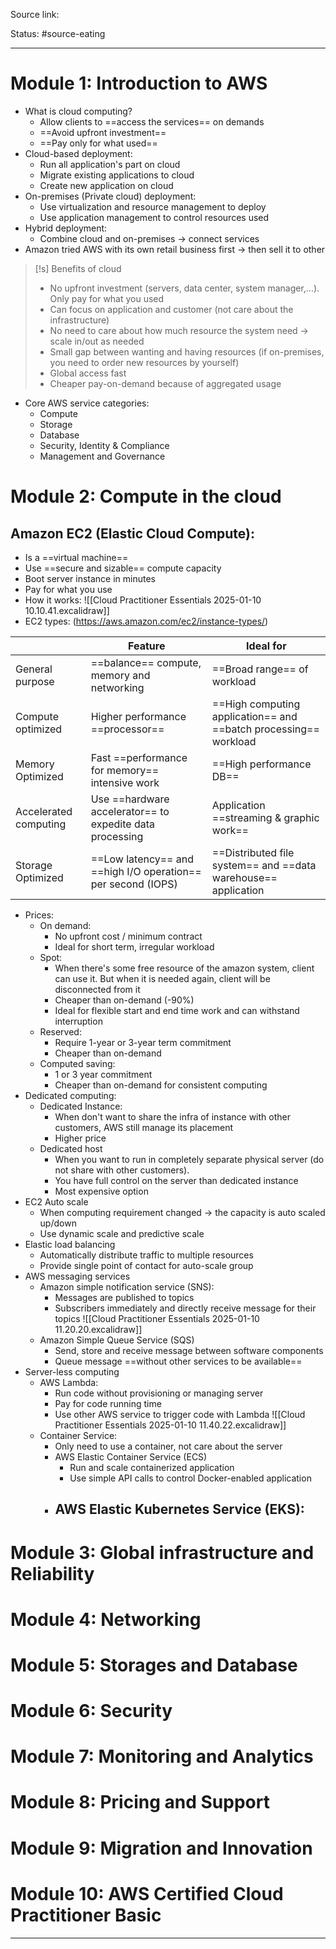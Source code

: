 Source link: 

Status: #source-eating 

---

# Module 1: Introduction to AWS
- What is cloud computing?
	- Allow clients to ==access the services== on demands
	- ==Avoid upfront investment==
	- ==Pay only for what used==
- Cloud-based deployment:
	- Run all application's part on cloud
	- Migrate existing applications to cloud
	- Create new application on cloud
- On-premises (Private cloud) deployment:
	- Use virtualization and resource management to deploy
	- Use application management to control resources used
- Hybrid deployment:
	- Combine cloud and on-premises -> connect services
- Amazon tried AWS with its own retail business first -> then sell it to other

> [!s] Benefits of cloud
> - No upfront investment (servers, data center, system manager,...). Only pay for what you used
> - Can focus on application and customer (not care about the infrastructure)
> - No need to care about how much resource the system need -> scale in/out as needed
> - Small gap between wanting and having resources (if on-premises, you need to order new resources by yourself)
> - Global access fast
> - Cheaper pay-on-demand because of aggregated usage

- Core AWS service categories:
	- Compute
	- Storage
	- Database
	- Security, Identity & Compliance
	- Management and Governance

# Module 2: Compute in the cloud
## Amazon EC2 (Elastic Cloud Compute): 
- Is a ==virtual machine==
- Use ==secure and sizable== compute capacity
- Boot server instance in minutes
- Pay for what you use
- How it works:
	![[Cloud Practitioner Essentials 2025-01-10 10.10.41.excalidraw]]
- EC2 types: (https://aws.amazon.com/ec2/instance-types/)

|                       | Feature                                                      | Ideal for                                                        |
| --------------------- | ------------------------------------------------------------ | ---------------------------------------------------------------- |
| General purpose       | ==balance== compute, memory and networking                   | ==Broad range== of workload                                      |
| Compute optimized     | Higher performance ==processor==                             | ==High computing application== and ==batch processing== workload |
| Memory Optimized      | Fast ==performance for memory== intensive work               | ==High performance DB==                                          |
| Accelerated computing | Use ==hardware accelerator== to expedite data processing     | Application ==streaming & graphic work==                         |
| Storage Optimized     | ==Low latency== and ==high I/O operation== per second (IOPS) | ==Distributed file system== and ==data warehouse== application   |
- Prices:
	- On demand:
		- No upfront cost / minimum contract
		- Ideal for short term, irregular workload
	- Spot:
		- When there's some free resource of the amazon system, client can use it. But when it is needed again, client will be disconnected from it
		- Cheaper than on-demand (-90%)
		- Ideal for flexible start and end time work and can withstand interruption
	- Reserved:
		- Require 1-year or 3-year term commitment
		- Cheaper than on-demand
	- Computed saving:
		- 1 or 3 year commitment
		- Cheaper than on-demand for consistent computing
- Dedicated computing:
	- Dedicated Instance:
		- When don't want to share the infra of instance with other customers, AWS still manage its placement
		- Higher price
	- Dedicated host
		- When you want to run in completely separate physical server (do not share with other customers). 
		- You have full control on the server than dedicated instance
		- Most expensive option
- EC2 Auto scale
	- When computing requirement changed -> the capacity is auto scaled up/down
	- Use dynamic scale and predictive scale
- Elastic load balancing
	- Automatically distribute traffic to multiple resources
	- Provide single point of contact for auto-scale group
- AWS messaging services
	- Amazon simple notification service (SNS):
		- Messages are published to topics
		- Subscribers immediately and directly receive message for their topics
		![[Cloud Practitioner Essentials 2025-01-10 11.20.20.excalidraw]]
	- Amazon Simple Queue Service (SQS)
		- Send, store and receive message between software components
		- Queue message ==without other services to be available==
- Server-less computing 
	- AWS Lambda:
		- Run code without provisioning or managing server
		- Pay for code running time
		- Use other AWS service to trigger code with Lambda
			![[Cloud Practitioner Essentials 2025-01-10 11.40.22.excalidraw]]
	- Container Service:
		- Only need to use a container, not care about the server
		- AWS Elastic Container Service (ECS)
			- Run and scale containerized application
			- Use simple API calls to control Docker-enabled  application
		- AWS Elastic Kubernetes Service (EKS):
			- 
# Module 3: Global infrastructure and Reliability
# Module 4: Networking
# Module 5: Storages and Database
# Module 6: Security
# Module 7: Monitoring and Analytics
# Module 8: Pricing and Support 
# Module 9: Migration and Innovation
# Module 10: AWS Certified Cloud Practitioner Basic 

---
